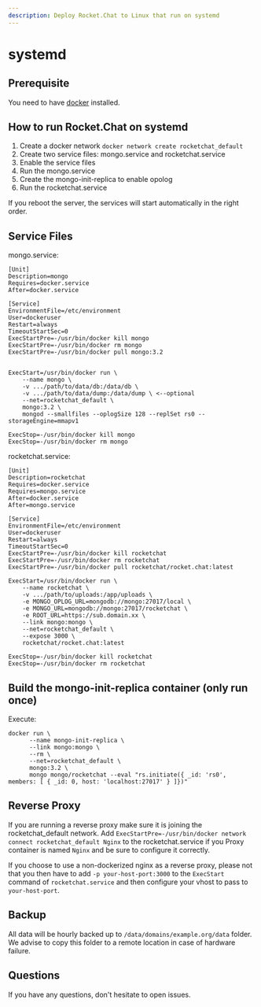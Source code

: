 ```yaml
---
description: Deploy Rocket.Chat to Linux that run on systemd
---
```


# systemd

## Prerequisite

You need to have [docker](https://docs.docker.com/linux/started/) installed.

## How to run Rocket.Chat on systemd

1. Create a docker network `docker network create rocketchat_default`
2. Create two service files: mongo.service and rocketchat.service
3. Enable the service files
4. Run the mongo.service
5. Create the mongo-init-replica to enable opolog
6. Run the rocketchat.service

If you reboot the server, the services will start automatically in the right order.

## Service Files

mongo.service:

```
[Unit]
Description=mongo
Requires=docker.service
After=docker.service

[Service]
EnvironmentFile=/etc/environment
User=dockeruser
Restart=always
TimeoutStartSec=0
ExecStartPre=-/usr/bin/docker kill mongo
ExecStartPre=-/usr/bin/docker rm mongo
ExecStartPre=-/usr/bin/docker pull mongo:3.2


ExecStart=/usr/bin/docker run \
    --name mongo \
    -v .../path/to/data/db:/data/db \
    -v .../path/to/data/dump:/data/dump \ <--optional
    --net=rocketchat_default \
    mongo:3.2 \
    mongod --smallfiles --oplogSize 128 --replSet rs0 --storageEngine=mmapv1

ExecStop=-/usr/bin/docker kill mongo
ExecStop=-/usr/bin/docker rm mongo
```

rocketchat.service:

```
[Unit]
Description=rocketchat
Requires=docker.service
Requires=mongo.service
After=docker.service
After=mongo.service

[Service]
EnvironmentFile=/etc/environment
User=dockeruser
Restart=always
TimeoutStartSec=0
ExecStartPre=-/usr/bin/docker kill rocketchat
ExecStartPre=-/usr/bin/docker rm rocketchat
ExecStartPre=-/usr/bin/docker pull rocketchat/rocket.chat:latest

ExecStart=/usr/bin/docker run \
    --name rocketchat \
    -v .../path/to/uploads:/app/uploads \
    -e MONGO_OPLOG_URL=mongodb://mongo:27017/local \
    -e MONGO_URL=mongodb://mongo:27017/rocketchat \
    -e ROOT_URL=https://sub.domain.xx \
    --link mongo:mongo \
    --net=rocketchat_default \
    --expose 3000 \
    rocketchat/rocket.chat:latest

ExecStop=-/usr/bin/docker kill rocketchat
ExecStop=-/usr/bin/docker rm rocketchat
```

## Build the mongo-init-replica container (only run once)

Execute:

```
docker run \
      --name mongo-init-replica \
      --link mongo:mongo \
      --rm \
      --net=rocketchat_default \
      mongo:3.2 \
      mongo mongo/rocketchat --eval "rs.initiate({ _id: 'rs0', members: [ { _id: 0, host: 'localhost:27017' } ]})"
```

## Reverse Proxy

If you are running a reverse proxy make sure it is joining the rocketchat\_default network. Add `ExecStartPre=-/usr/bin/docker network connect rocketchat_default Nginx` to the rocketchat.service if you Proxy container is named `Nginx` and be sure to configure it correctly.

If you choose to use a non-dockerized nginx as a reverse proxy, please not that you then have to add `-p your-host-port:3000` to the `ExecStart` command of `rocketchat.service` and then configure your vhost to pass to `your-host-port`.

## Backup

All data will be hourly backed up to `/data/domains/example.org/data` folder. We advise to copy this folder to a remote location in case of hardware failure.

## Questions

If you have any questions, don't hesitate to open issues.
